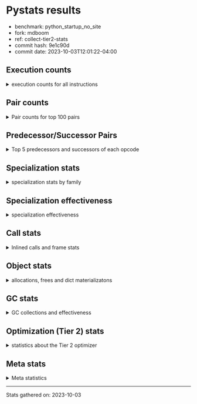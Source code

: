 
# Pystats results

- benchmark: python_startup_no_site
- fork: mdboom
- ref: collect-tier2-stats
- commit hash: 9e1c90d
- commit date: 2023-10-03T12:01:22-04:00

## Execution counts

<details>
<summary> execution counts for all instructions </summary>

|Name | Count | Self | Cumulative | Miss ratio | 
|---|---:|---:|---:|---:|
| LOAD_FAST | 61,600 | 21.5% | 21.5% |  |
| LOAD_CONST | 18,400 | 6.4% | 28.0% |  |
| STORE_FAST | 14,800 | 5.2% | 33.1% |  |
| POP_JUMP_IF_FALSE | 12,800 | 4.5% | 37.6% |  |
| LOAD_GLOBAL_MODULE | 11,780 | 4.1% | 41.7% |  |
| RESUME_CHECK | 9,400 | 3.3% | 45.0% |  |
| LOAD_GLOBAL_BUILTIN | 8,840 | 3.1% | 48.1% | 18.6% |
| LOAD_ATTR_INSTANCE_VALUE | 7,800 | 2.7% | 50.8% |  |
| LOAD_FAST_LOAD_FAST | 7,400 | 2.6% | 53.4% |  |
| LOAD_ATTR_MODULE | 7,180 | 2.5% | 55.9% |  |
| STORE_ATTR_INSTANCE_VALUE | 6,600 | 2.3% | 58.2% |  |
| POP_TOP | 6,600 | 2.3% | 60.5% |  |
| CALL | 5,960 | 2.1% | 62.6% |  |
| TO_BOOL_BOOL | 5,600 | 2.0% | 64.6% |  |
| PUSH_NULL | 5,600 | 2.0% | 66.5% |  |
| RETURN_VALUE | 5,400 | 1.9% | 68.4% |  |
| RETURN_CONST | 4,200 | 1.5% | 69.9% |  |
| POP_JUMP_IF_NOT_NONE | 4,200 | 1.5% | 71.3% |  |
| LOAD_ATTR | 3,820 | 1.3% | 72.7% |  |
| COMPARE_OP_INT | 3,800 | 1.3% | 74.0% |  |
| NOP | 3,600 | 1.3% | 75.2% |  |
| LOAD_ATTR_METHOD_NO_DICT | 3,200 | 1.1% | 76.4% | 12.5% |
| INTERPRETER_EXIT | 3,200 | 1.1% | 77.5% |  |
| CALL_PY_EXACT_ARGS | 3,200 | 1.1% | 78.6% |  |
| LOAD_DEREF | 3,000 | 1.0% | 79.7% |  |
| CALL_BUILTIN_FAST | 2,600 | 0.9% | 80.6% |  |
| LOAD_ATTR_METHOD_WITH_VALUES | 2,400 | 0.8% | 81.4% |  |
| TO_BOOL | 2,300 | 0.8% | 82.2% |  |
| POP_JUMP_IF_TRUE | 2,200 | 0.8% | 83.0% |  |
| POP_JUMP_IF_NONE | 2,200 | 0.8% | 83.7% |  |
| CALL_BUILTIN_FAST_WITH_KEYWORDS | 2,200 | 0.8% | 84.5% |  |
| UNPACK_SEQUENCE_TWO_TUPLE | 1,800 | 0.6% | 85.1% |  |
| CALL_ISINSTANCE | 1,800 | 0.6% | 85.8% |  |
| BUILD_TUPLE | 1,800 | 0.6% | 86.4% |  |
| STORE_FAST_STORE_FAST | 1,600 | 0.6% | 87.0% |  |
| BINARY_OP | 1,580 | 0.6% | 87.5% |  |
| LOAD_GLOBAL | 1,440 | 0.5% | 88.0% |  |
| STORE_ATTR | 1,360 | 0.5% | 88.5% |  |
| JUMP_FORWARD | 1,200 | 0.4% | 88.9% |  |
| DELETE_ATTR | 1,200 | 0.4% | 89.3% |  |
| CALL_FUNCTION_EX | 1,200 | 0.4% | 89.7% |  |
| BUILD_LIST | 1,200 | 0.4% | 90.2% |  |
| TO_BOOL_STR | 1,000 | 0.3% | 90.5% | 20.0% |
| TO_BOOL_NONE | 1,000 | 0.3% | 90.9% |  |
| MAKE_CELL | 1,000 | 0.3% | 91.2% |  |
| COPY | 1,000 | 0.3% | 91.6% |  |
| CALL_METHOD_DESCRIPTOR_FAST | 1,000 | 0.3% | 91.9% |  |
| CALL_BUILTIN_CLASS | 1,000 | 0.3% | 92.3% |  |
| BINARY_SLICE | 1,000 | 0.3% | 92.6% |  |
| TO_BOOL_INT | 800 | 0.3% | 92.9% |  |
| DICT_MERGE | 800 | 0.3% | 93.2% |  |
| COPY_FREE_VARS | 800 | 0.3% | 93.4% |  |
| CALL_PY_WITH_DEFAULTS | 800 | 0.3% | 93.7% |  |
| CALL_METHOD_DESCRIPTOR_O | 800 | 0.3% | 94.0% |  |
| CALL_LEN | 800 | 0.3% | 94.3% |  |
| CALL_KW | 800 | 0.3% | 94.6% |  |
| BUILD_MAP | 800 | 0.3% | 94.8% |  |
| BEFORE_WITH | 800 | 0.3% | 95.1% |  |
| COMPARE_OP | 620 | 0.2% | 95.3% |  |
| SWAP | 600 | 0.2% | 95.5% |  |
| STORE_DEREF | 600 | 0.2% | 95.8% |  |
| GET_ITER | 600 | 0.2% | 96.0% |  |
| EXTENDED_ARG | 600 | 0.2% | 96.2% |  |
| EXIT_INIT_CHECK | 600 | 0.2% | 96.4% |  |
| COMPARE_OP_STR | 600 | 0.2% | 96.6% | 33.3% |
| CALL_ALLOC_AND_ENTER_INIT | 600 | 0.2% | 96.8% |  |
| BINARY_SUBSCR_LIST_INT | 600 | 0.2% | 97.0% |  |
| BINARY_OP_ADD_INT | 600 | 0.2% | 97.2% |  |
| FOR_ITER | 440 | 0.2% | 97.4% |  |
| YIELD_VALUE | 400 | 0.1% | 97.5% |  |
| SET_FUNCTION_ATTRIBUTE | 400 | 0.1% | 97.7% |  |
| RETURN_GENERATOR | 400 | 0.1% | 97.8% |  |
| PUSH_EXC_INFO | 400 | 0.1% | 97.9% |  |
| POP_EXCEPT | 400 | 0.1% | 98.1% |  |
| MAKE_FUNCTION | 400 | 0.1% | 98.2% |  |
| FOR_ITER_LIST | 400 | 0.1% | 98.4% |  |
| CHECK_EXC_MATCH | 400 | 0.1% | 98.5% |  |
| CALL_METHOD_DESCRIPTOR_NOARGS | 400 | 0.1% | 98.6% |  |
| CALL_METHOD_DESCRIPTOR_FAST_WITH_KEYWORDS | 400 | 0.1% | 98.8% |  |
| CALL_BOUND_METHOD_EXACT_ARGS | 400 | 0.1% | 98.9% | 100.0% |
| BINARY_SUBSCR_TUPLE_INT | 400 | 0.1% | 99.1% |  |
| UNPACK_SEQUENCE_TUPLE | 200 | 0.1% | 99.1% |  |
| TO_BOOL_ALWAYS_TRUE | 200 | 0.1% | 99.2% |  |
| STORE_SUBSCR_DICT | 200 | 0.1% | 99.3% |  |
| LIST_EXTEND | 200 | 0.1% | 99.3% |  |
| JUMP_BACKWARD | 200 | 0.1% | 99.4% |  |
| IS_OP | 200 | 0.1% | 99.5% |  |
| CALL_TYPE_1 | 200 | 0.1% | 99.5% |  |
| CALL_TUPLE_1 | 200 | 0.1% | 99.6% |  |
| CALL_STR_1 | 200 | 0.1% | 99.7% |  |
| CALL_INTRINSIC_1 | 200 | 0.1% | 99.8% |  |
| BINARY_OP_INPLACE_ADD_UNICODE | 200 | 0.1% | 99.8% |  |
| BINARY_OP_ADD_UNICODE | 200 | 0.1% | 99.9% |  |
| UNPACK_SEQUENCE | 180 | 0.1% | 100.0% |  |
| BINARY_SUBSCR | 100 | 0.0% | 100.0% |  |
| STORE_SUBSCR | 20 | 0.0% | 100.0% |  |


</details>

## Pair counts

<details>
<summary> Pair counts for top 100 pairs </summary>

|Pair | Count | Self | Cumulative | 
|---|---:|---:|---:|
| LOAD_FAST LOAD_FAST | 7,200 | 2.5% | 2.5% |
| STORE_FAST LOAD_FAST | 7,000 | 2.4% | 5.0% |
| POP_JUMP_IF_FALSE LOAD_FAST | 6,800 | 2.4% | 7.3% |
| LOAD_FAST LOAD_ATTR_INSTANCE_VALUE | 6,760 | 2.4% | 9.7% |
| LOAD_GLOBAL_MODULE LOAD_ATTR_MODULE | 5,840 | 2.0% | 11.7% |
| LOAD_FAST LOAD_CONST | 5,800 | 2.0% | 13.8% |
| LOAD_FAST STORE_ATTR_INSTANCE_VALUE | 5,780 | 2.0% | 15.8% |
| LOAD_GLOBAL_BUILTIN LOAD_FAST | 5,400 | 1.9% | 17.7% |
| TO_BOOL_BOOL POP_JUMP_IF_FALSE | 4,200 | 1.5% | 19.1% |
| LOAD_ATTR_MODULE PUSH_NULL | 3,980 | 1.4% | 20.5% |
| COMPARE_OP_INT POP_JUMP_IF_FALSE | 3,800 | 1.3% | 21.9% |
| RESUME_CHECK LOAD_FAST | 3,600 | 1.3% | 23.1% |
| PUSH_NULL LOAD_FAST | 3,600 | 1.3% | 24.4% |
| LOAD_CONST LOAD_FAST | 3,200 | 1.1% | 25.5% |
| RESUME_CHECK LOAD_GLOBAL_MODULE | 2,840 | 1.0% | 26.5% |
| STORE_ATTR_INSTANCE_VALUE LOAD_FAST | 2,800 | 1.0% | 27.5% |
| LOAD_CONST LOAD_CONST | 2,800 | 1.0% | 28.4% |
| CALL_PY_EXACT_ARGS RESUME_CHECK | 2,800 | 1.0% | 29.4% |
| LOAD_CONST COMPARE_OP_INT | 2,700 | 0.9% | 30.4% |
| STORE_FAST LOAD_GLOBAL_MODULE | 2,600 | 0.9% | 31.3% |
| LOAD_FAST POP_JUMP_IF_NOT_NONE | 2,600 | 0.9% | 32.2% |
| CACHE RESUME_CHECK | 2,600 | 0.9% | 33.1% |
| POP_TOP LOAD_FAST | 2,400 | 0.8% | 33.9% |
| LOAD_CONST STORE_FAST | 2,400 | 0.8% | 34.8% |
| LOAD_FAST LOAD_ATTR_METHOD_NO_DICT | 2,320 | 0.8% | 35.6% |
| LOAD_FAST LOAD_ATTR_METHOD_WITH_VALUES | 2,160 | 0.8% | 36.3% |
| LOAD_FAST LOAD_GLOBAL_BUILTIN | 1,880 | 0.7% | 37.0% |
| LOAD_FAST CALL_BUILTIN_FAST_WITH_KEYWORDS | 1,880 | 0.7% | 37.6% |
| LOAD_FAST CALL | 1,820 | 0.6% | 38.3% |
| STORE_ATTR_INSTANCE_VALUE LOAD_CONST | 1,800 | 0.6% | 38.9% |
| POP_JUMP_IF_NOT_NONE LOAD_FAST | 1,800 | 0.6% | 39.5% |
| LOAD_FAST_LOAD_FAST LOAD_FAST | 1,800 | 0.6% | 40.2% |
| LOAD_FAST RETURN_VALUE | 1,800 | 0.6% | 40.8% |
| LOAD_ATTR_METHOD_NO_DICT LOAD_FAST | 1,800 | 0.6% | 41.4% |
| CALL_ISINSTANCE TO_BOOL_BOOL | 1,700 | 0.6% | 42.0% |
| UNPACK_SEQUENCE_TWO_TUPLE STORE_FAST_STORE_FAST | 1,600 | 0.6% | 42.6% |
| NOP LOAD_FAST | 1,600 | 0.6% | 43.1% |
| LOAD_GLOBAL_MODULE LOAD_FAST | 1,600 | 0.6% | 43.7% |
| LOAD_FAST POP_JUMP_IF_NONE | 1,600 | 0.6% | 44.3% |
| LOAD_FAST LOAD_ATTR | 1,560 | 0.5% | 44.8% |
| LOAD_FAST CALL_PY_EXACT_ARGS | 1,520 | 0.5% | 45.3% |
| TO_BOOL_BOOL POP_JUMP_IF_TRUE | 1,400 | 0.5% | 45.8% |
| RETURN_VALUE INTERPRETER_EXIT | 1,400 | 0.5% | 46.3% |
| RETURN_CONST INTERPRETER_EXIT | 1,400 | 0.5% | 46.8% |
| LOAD_GLOBAL_BUILTIN CALL_ISINSTANCE | 1,340 | 0.5% | 47.3% |
| PUSH_NULL CALL | 1,220 | 0.4% | 47.7% |
| STORE_FAST STORE_FAST | 1,200 | 0.4% | 48.1% |
| RETURN_CONST POP_TOP | 1,200 | 0.4% | 48.5% |
| POP_JUMP_IF_NONE LOAD_FAST | 1,200 | 0.4% | 48.9% |
| POP_JUMP_IF_FALSE LOAD_FAST_LOAD_FAST | 1,200 | 0.4% | 49.4% |
| LOAD_FAST_LOAD_FAST LOAD_FAST_LOAD_FAST | 1,200 | 0.4% | 49.8% |
| LOAD_FAST DELETE_ATTR | 1,200 | 0.4% | 50.2% |
| LOAD_ATTR_INSTANCE_VALUE LOAD_FAST | 1,200 | 0.4% | 50.6% |
| RESUME_CHECK LOAD_GLOBAL_BUILTIN | 1,160 | 0.4% | 51.0% |
| POP_JUMP_IF_FALSE LOAD_GLOBAL_MODULE | 1,080 | 0.4% | 51.4% |
| LOAD_FAST LOAD_GLOBAL_MODULE | 1,080 | 0.4% | 51.8% |
| TO_BOOL_STR POP_JUMP_IF_FALSE | 1,000 | 0.3% | 52.1% |
| TO_BOOL POP_JUMP_IF_FALSE | 1,000 | 0.3% | 52.5% |
| STORE_FAST LOAD_CONST | 1,000 | 0.3% | 52.8% |
| STORE_ATTR_INSTANCE_VALUE RETURN_CONST | 1,000 | 0.3% | 53.2% |
| POP_TOP RETURN_CONST | 1,000 | 0.3% | 53.5% |
| POP_JUMP_IF_FALSE RETURN_CONST | 1,000 | 0.3% | 53.9% |
| LOAD_FAST_LOAD_FAST BUILD_TUPLE | 1,000 | 0.3% | 54.2% |
| LOAD_FAST PUSH_NULL | 1,000 | 0.3% | 54.6% |
| LOAD_ATTR_INSTANCE_VALUE POP_JUMP_IF_NOT_NONE | 1,000 | 0.3% | 54.9% |
| CALL_METHOD_DESCRIPTOR_FAST STORE_FAST | 1,000 | 0.3% | 55.3% |
| CALL_BUILTIN_FAST_WITH_KEYWORDS STORE_FAST | 1,000 | 0.3% | 55.6% |
| LOAD_GLOBAL LOAD_GLOBAL_MODULE | 940 | 0.3% | 56.0% |
| LOAD_GLOBAL_MODULE TO_BOOL_BOOL | 900 | 0.3% | 56.3% |
| LOAD_FAST TO_BOOL | 900 | 0.3% | 56.6% |
| LOAD_ATTR_INSTANCE_VALUE TO_BOOL_BOOL | 900 | 0.3% | 56.9% |
| TO_BOOL_INT POP_JUMP_IF_FALSE | 800 | 0.3% | 57.2% |
| STORE_FAST NOP | 800 | 0.3% | 57.5% |
| RETURN_CONST STORE_FAST | 800 | 0.3% | 57.7% |
| POP_JUMP_IF_NONE LOAD_CONST | 800 | 0.3% | 58.0% |
| NOP LOAD_GLOBAL_BUILTIN | 800 | 0.3% | 58.3% |
| LOAD_FAST TO_BOOL_STR | 800 | 0.3% | 58.6% |
| LOAD_FAST COPY | 800 | 0.3% | 58.9% |
| LOAD_CONST CALL_KW | 800 | 0.3% | 59.1% |
| LOAD_ATTR_MODULE LOAD_FAST | 800 | 0.3% | 59.4% |
| LOAD_ATTR_METHOD_WITH_VALUES LOAD_FAST | 800 | 0.3% | 59.7% |
| LOAD_ATTR_INSTANCE_VALUE CALL_BUILTIN_FAST | 800 | 0.3% | 60.0% |
| DICT_MERGE CALL_FUNCTION_EX | 800 | 0.3% | 60.3% |
| DELETE_ATTR LOAD_FAST | 800 | 0.3% | 60.5% |
| COPY_FREE_VARS RESUME_CHECK | 800 | 0.3% | 60.8% |
| CALL_PY_WITH_DEFAULTS RESUME_CHECK | 800 | 0.3% | 61.1% |
| CALL_BUILTIN_FAST STORE_FAST | 800 | 0.3% | 61.4% |
| LOAD_FAST CALL_LEN | 780 | 0.3% | 61.6% |
| LOAD_GLOBAL_BUILTIN LOAD_GLOBAL_BUILTIN | 760 | 0.3% | 61.9% |
| LOAD_CONST CALL_BUILTIN_FAST | 760 | 0.3% | 62.2% |
| LOAD_GLOBAL_MODULE LOAD_ATTR | 740 | 0.3% | 62.4% |
| LOAD_FAST CALL_BUILTIN_CLASS | 740 | 0.3% | 62.7% |
| LOAD_CONST CALL | 740 | 0.3% | 63.0% |
| STORE_FAST LOAD_GLOBAL_BUILTIN | 720 | 0.3% | 63.2% |
| LOAD_FAST TO_BOOL_BOOL | 720 | 0.3% | 63.5% |
| LOAD_ATTR_MODULE LOAD_ATTR_MODULE | 720 | 0.3% | 63.7% |
| CALL CALL | 680 | 0.2% | 63.9% |
| LOAD_ATTR LOAD_ATTR_INSTANCE_VALUE | 660 | 0.2% | 64.2% |
| LOAD_FAST_LOAD_FAST STORE_ATTR | 620 | 0.2% | 64.4% |
| LOAD_FAST STORE_ATTR | 620 | 0.2% | 64.6% |


</details>

## Predecessor/Successor Pairs

<details>
<summary> Top 5 predecessors and successors of each opcode </summary>

### BINARY_SLICE

<details>
<summary> Successors and predecessors for BINARY_SLICE </summary>

|Predecessors | Count | Percentage | 
|---|---:|---:|
| LOAD_FAST | 600 | 60.0% |
| LOAD_CONST | 400 | 40.0% |

|Successors | Count | Percentage | 
|---|---:|---:|
| STORE_FAST | 600 | 60.0% |
| LOAD_FAST | 200 | 20.0% |
| GET_ITER | 200 | 20.0% |


</details>

### CACHE

<details>
<summary> Successors and predecessors for CACHE </summary>

|Predecessors | Count | Percentage | 
|---|---:|---:|

|Successors | Count | Percentage | 
|---|---:|---:|
| RESUME_CHECK | 2,600 | 81.2% |
| POP_TOP | 400 | 12.5% |
| MAKE_CELL | 200 | 6.2% |


</details>

### BEFORE_WITH

<details>
<summary> Successors and predecessors for BEFORE_WITH </summary>

|Predecessors | Count | Percentage | 
|---|---:|---:|
| RETURN_VALUE | 600 | 75.0% |
| LOAD_ATTR_INSTANCE_VALUE | 200 | 25.0% |

|Successors | Count | Percentage | 
|---|---:|---:|
| STORE_FAST | 400 | 50.0% |
| POP_TOP | 400 | 50.0% |


</details>

### BINARY_OP_INPLACE_ADD_UNICODE

<details>
<summary> Successors and predecessors for BINARY_OP_INPLACE_ADD_UNICODE </summary>

|Predecessors | Count | Percentage | 
|---|---:|---:|
| BINARY_OP_ADD_UNICODE | 200 | 100.0% |

|Successors | Count | Percentage | 
|---|---:|---:|
| JUMP_BACKWARD | 200 | 100.0% |


</details>

### BINARY_SUBSCR

<details>
<summary> Successors and predecessors for BINARY_SUBSCR </summary>

|Predecessors | Count | Percentage | 
|---|---:|---:|
| LOAD_CONST | 100 | 100.0% |

|Successors | Count | Percentage | 
|---|---:|---:|
| BINARY_SUBSCR_LIST_INT | 60 | 60.0% |
| BINARY_SUBSCR_TUPLE_INT | 40 | 40.0% |


</details>

### CHECK_EXC_MATCH

<details>
<summary> Successors and predecessors for CHECK_EXC_MATCH </summary>

|Predecessors | Count | Percentage | 
|---|---:|---:|
| LOAD_GLOBAL_BUILTIN | 400 | 100.0% |

|Successors | Count | Percentage | 
|---|---:|---:|
| POP_JUMP_IF_FALSE | 400 | 100.0% |


</details>

### EXIT_INIT_CHECK

<details>
<summary> Successors and predecessors for EXIT_INIT_CHECK </summary>

|Predecessors | Count | Percentage | 
|---|---:|---:|
| RETURN_CONST | 600 | 100.0% |

|Successors | Count | Percentage | 
|---|---:|---:|
| RETURN_VALUE | 600 | 100.0% |


</details>

### GET_ITER

<details>
<summary> Successors and predecessors for GET_ITER </summary>

|Predecessors | Count | Percentage | 
|---|---:|---:|
| LOAD_FAST | 200 | 33.3% |
| CALL_BUILTIN_CLASS | 200 | 33.3% |
| BINARY_SLICE | 200 | 33.3% |

|Successors | Count | Percentage | 
|---|---:|---:|
| FOR_ITER_LIST | 360 | 60.0% |
| FOR_ITER | 240 | 40.0% |


</details>

### INTERPRETER_EXIT

<details>
<summary> Successors and predecessors for INTERPRETER_EXIT </summary>

|Predecessors | Count | Percentage | 
|---|---:|---:|
| RETURN_VALUE | 1,400 | 43.8% |
| RETURN_CONST | 1,400 | 43.8% |
| YIELD_VALUE | 400 | 12.5% |

|Successors | Count | Percentage | 
|---|---:|---:|


</details>

### MAKE_FUNCTION

<details>
<summary> Successors and predecessors for MAKE_FUNCTION </summary>

|Predecessors | Count | Percentage | 
|---|---:|---:|
| LOAD_CONST | 400 | 100.0% |

|Successors | Count | Percentage | 
|---|---:|---:|
| SET_FUNCTION_ATTRIBUTE | 400 | 100.0% |


</details>

### NOP

<details>
<summary> Successors and predecessors for NOP </summary>

|Predecessors | Count | Percentage | 
|---|---:|---:|
| STORE_FAST | 800 | 22.2% |
| RESUME_CHECK | 400 | 11.1% |
| POP_JUMP_IF_NOT_NONE | 400 | 11.1% |
| DELETE_ATTR | 400 | 11.1% |
| POP_TOP | 200 | 5.6% |

|Successors | Count | Percentage | 
|---|---:|---:|
| LOAD_FAST | 1,600 | 44.4% |
| LOAD_GLOBAL_BUILTIN | 800 | 22.2% |
| LOAD_GLOBAL_MODULE | 540 | 15.0% |
| NOP | 200 | 5.6% |
| LOAD_DEREF | 200 | 5.6% |


</details>

### POP_EXCEPT

<details>
<summary> Successors and predecessors for POP_EXCEPT </summary>

|Predecessors | Count | Percentage | 
|---|---:|---:|
| POP_TOP | 400 | 100.0% |

|Successors | Count | Percentage | 
|---|---:|---:|
| RETURN_CONST | 400 | 100.0% |


</details>

### POP_TOP

<details>
<summary> Successors and predecessors for POP_TOP </summary>

|Predecessors | Count | Percentage | 
|---|---:|---:|
| RETURN_CONST | 1,200 | 18.2% |
| RETURN_VALUE | 600 | 9.1% |
| POP_JUMP_IF_TRUE | 600 | 9.1% |
| CALL_METHOD_DESCRIPTOR_O | 600 | 9.1% |
| CALL | 600 | 9.1% |

|Successors | Count | Percentage | 
|---|---:|---:|
| LOAD_FAST | 2,400 | 36.4% |
| RETURN_CONST | 1,000 | 15.2% |
| LOAD_CONST | 600 | 9.1% |
| LOAD_GLOBAL_MODULE | 540 | 8.2% |
| RESUME_CHECK | 400 | 6.1% |


</details>

### PUSH_EXC_INFO

<details>
<summary> Successors and predecessors for PUSH_EXC_INFO </summary>

|Predecessors | Count | Percentage | 
|---|---:|---:|
| CALL_BUILTIN_FAST | 400 | 100.0% |

|Successors | Count | Percentage | 
|---|---:|---:|
| LOAD_GLOBAL_BUILTIN | 400 | 100.0% |


</details>

### PUSH_NULL

<details>
<summary> Successors and predecessors for PUSH_NULL </summary>

|Predecessors | Count | Percentage | 
|---|---:|---:|
| LOAD_ATTR_MODULE | 3,980 | 71.1% |
| LOAD_FAST | 1,000 | 17.9% |
| LOAD_DEREF | 400 | 7.1% |
| LOAD_ATTR | 220 | 3.9% |

|Successors | Count | Percentage | 
|---|---:|---:|
| LOAD_FAST | 3,600 | 64.3% |
| CALL | 1,220 | 21.8% |
| LOAD_DEREF | 400 | 7.1% |
| LOAD_CONST | 200 | 3.6% |
| CALL_ALLOC_AND_ENTER_INIT | 180 | 3.2% |


</details>

### RETURN_GENERATOR

<details>
<summary> Successors and predecessors for RETURN_GENERATOR </summary>

|Predecessors | Count | Percentage | 
|---|---:|---:|
| CALL_FUNCTION_EX | 400 | 100.0% |

|Successors | Count | Percentage | 
|---|---:|---:|
| LOAD_FAST | 400 | 100.0% |


</details>

### RETURN_VALUE

<details>
<summary> Successors and predecessors for RETURN_VALUE </summary>

|Predecessors | Count | Percentage | 
|---|---:|---:|
| LOAD_FAST | 1,800 | 33.3% |
| RETURN_VALUE | 600 | 11.1% |
| EXIT_INIT_CHECK | 600 | 11.1% |
| CALL_BUILTIN_FAST | 600 | 11.1% |
| BUILD_TUPLE | 600 | 11.1% |

|Successors | Count | Percentage | 
|---|---:|---:|
| INTERPRETER_EXIT | 1,400 | 25.9% |
| STORE_FAST | 600 | 11.1% |
| RETURN_VALUE | 600 | 11.1% |
| POP_TOP | 600 | 11.1% |
| BEFORE_WITH | 600 | 11.1% |


</details>

### STORE_SUBSCR

<details>
<summary> Successors and predecessors for STORE_SUBSCR </summary>

|Predecessors | Count | Percentage | 
|---|---:|---:|
| LOAD_CONST | 20 | 100.0% |

|Successors | Count | Percentage | 
|---|---:|---:|
| STORE_SUBSCR_DICT | 20 | 100.0% |


</details>

### TO_BOOL

<details>
<summary> Successors and predecessors for TO_BOOL </summary>

|Predecessors | Count | Percentage | 
|---|---:|---:|
| LOAD_FAST | 900 | 39.1% |
| LOAD_ATTR_INSTANCE_VALUE | 560 | 24.3% |
| TO_BOOL | 240 | 10.4% |
| RETURN_VALUE | 220 | 9.6% |
| LOAD_GLOBAL_MODULE | 100 | 4.3% |

|Successors | Count | Percentage | 
|---|---:|---:|
| POP_JUMP_IF_FALSE | 1,000 | 43.5% |
| TO_BOOL_BOOL | 440 | 19.1% |
| TO_BOOL | 240 | 10.4% |
| POP_JUMP_IF_TRUE | 200 | 8.7% |
| EXTENDED_ARG | 200 | 8.7% |


</details>

### BINARY_OP

<details>
<summary> Successors and predecessors for BINARY_OP </summary>

|Predecessors | Count | Percentage | 
|---|---:|---:|
| LOAD_FAST | 600 | 38.0% |
| CALL_LEN | 600 | 38.0% |
| BUILD_LIST | 200 | 12.7% |
| BINARY_OP | 180 | 11.4% |

|Successors | Count | Percentage | 
|---|---:|---:|
| STORE_FAST | 600 | 38.0% |
| COMPARE_OP_STR | 600 | 38.0% |
| LOAD_FAST | 200 | 12.7% |
| BINARY_OP | 180 | 11.4% |


</details>

### BUILD_LIST

<details>
<summary> Successors and predecessors for BUILD_LIST </summary>

|Predecessors | Count | Percentage | 
|---|---:|---:|
| LOAD_FAST | 400 | 33.3% |
| STORE_FAST | 200 | 16.7% |
| RESUME_CHECK | 200 | 16.7% |
| LOAD_ATTR_INSTANCE_VALUE | 200 | 16.7% |
| CALL_STR_1 | 200 | 16.7% |

|Successors | Count | Percentage | 
|---|---:|---:|
| STORE_FAST | 600 | 50.0% |
| LOAD_FAST | 200 | 16.7% |
| BINARY_OP | 200 | 16.7% |
| LOAD_ATTR_METHOD_NO_DICT | 180 | 15.0% |
| LOAD_ATTR | 20 | 1.7% |


</details>

### BUILD_MAP

<details>
<summary> Successors and predecessors for BUILD_MAP </summary>

|Predecessors | Count | Percentage | 
|---|---:|---:|
| LOAD_FAST | 400 | 50.0% |
| LOAD_DEREF | 200 | 25.0% |
| CALL_INTRINSIC_1 | 200 | 25.0% |

|Successors | Count | Percentage | 
|---|---:|---:|
| LOAD_FAST | 600 | 75.0% |
| LOAD_DEREF | 200 | 25.0% |


</details>

### BUILD_TUPLE

<details>
<summary> Successors and predecessors for BUILD_TUPLE </summary>

|Predecessors | Count | Percentage | 
|---|---:|---:|
| LOAD_FAST_LOAD_FAST | 1,000 | 55.6% |
| LOAD_FAST | 400 | 22.2% |
| LOAD_GLOBAL_BUILTIN | 200 | 11.1% |
| LOAD_DEREF | 200 | 11.1% |

|Successors | Count | Percentage | 
|---|---:|---:|
| RETURN_VALUE | 600 | 33.3% |
| LOAD_CONST | 400 | 22.2% |
| CALL_METHOD_DESCRIPTOR_O | 360 | 20.0% |
| STORE_FAST | 200 | 11.1% |
| CALL_ISINSTANCE | 180 | 10.0% |


</details>

### CALL

<details>
<summary> Successors and predecessors for CALL </summary>

|Predecessors | Count | Percentage | 
|---|---:|---:|
| LOAD_FAST | 1,820 | 30.5% |
| PUSH_NULL | 1,220 | 20.5% |
| LOAD_CONST | 740 | 12.4% |
| CALL | 680 | 11.4% |
| LOAD_GLOBAL_MODULE | 280 | 4.7% |

|Successors | Count | Percentage | 
|---|---:|---:|
| CALL | 680 | 11.4% |
| POP_TOP | 600 | 10.1% |
| LOAD_FAST | 600 | 10.1% |
| LOAD_CONST | 600 | 10.1% |
| TO_BOOL_BOOL | 400 | 6.7% |


</details>

### CALL_FUNCTION_EX

<details>
<summary> Successors and predecessors for CALL_FUNCTION_EX </summary>

|Predecessors | Count | Percentage | 
|---|---:|---:|
| DICT_MERGE | 800 | 66.7% |
| LOAD_FAST | 400 | 33.3% |

|Successors | Count | Percentage | 
|---|---:|---:|
| RETURN_GENERATOR | 400 | 33.3% |
| POP_TOP | 200 | 16.7% |
| MAKE_CELL | 200 | 16.7% |
| COPY_FREE_VARS | 200 | 16.7% |
| LOAD_GLOBAL_MODULE | 160 | 13.3% |


</details>

### CALL_INTRINSIC_1

<details>
<summary> Successors and predecessors for CALL_INTRINSIC_1 </summary>

|Predecessors | Count | Percentage | 
|---|---:|---:|
| LIST_EXTEND | 200 | 100.0% |

|Successors | Count | Percentage | 
|---|---:|---:|
| BUILD_MAP | 200 | 100.0% |


</details>

### CALL_KW

<details>
<summary> Successors and predecessors for CALL_KW </summary>

|Predecessors | Count | Percentage | 
|---|---:|---:|
| LOAD_CONST | 800 | 100.0% |

|Successors | Count | Percentage | 
|---|---:|---:|
| RESUME_CHECK | 400 | 50.0% |
| STORE_FAST | 200 | 25.0% |
| LOAD_FAST | 200 | 25.0% |


</details>

### COMPARE_OP

<details>
<summary> Successors and predecessors for COMPARE_OP </summary>

|Predecessors | Count | Percentage | 
|---|---:|---:|
| LOAD_CONST | 300 | 48.4% |
| LOAD_FAST_LOAD_FAST | 200 | 32.3% |
| LOAD_GLOBAL_MODULE | 60 | 9.7% |
| COMPARE_OP | 40 | 6.5% |
| LOAD_ATTR_INSTANCE_VALUE | 20 | 3.2% |

|Successors | Count | Percentage | 
|---|---:|---:|
| COMPARE_OP_INT | 380 | 61.3% |
| POP_JUMP_IF_FALSE | 200 | 32.3% |
| COMPARE_OP | 40 | 6.5% |


</details>

### COPY

<details>
<summary> Successors and predecessors for COPY </summary>

|Predecessors | Count | Percentage | 
|---|---:|---:|
| LOAD_FAST | 800 | 80.0% |
| RETURN_VALUE | 200 | 20.0% |

|Successors | Count | Percentage | 
|---|---:|---:|
| TO_BOOL_NONE | 540 | 54.0% |
| LOAD_FAST | 200 | 20.0% |
| TO_BOOL_BOOL | 180 | 18.0% |
| TO_BOOL | 80 | 8.0% |


</details>

### COPY_FREE_VARS

<details>
<summary> Successors and predecessors for COPY_FREE_VARS </summary>

|Predecessors | Count | Percentage | 
|---|---:|---:|
| CALL | 400 | 50.0% |
| CALL_PY_EXACT_ARGS | 200 | 25.0% |
| CALL_FUNCTION_EX | 200 | 25.0% |

|Successors | Count | Percentage | 
|---|---:|---:|
| RESUME_CHECK | 800 | 100.0% |


</details>

### DELETE_ATTR

<details>
<summary> Successors and predecessors for DELETE_ATTR </summary>

|Predecessors | Count | Percentage | 
|---|---:|---:|
| LOAD_FAST | 1,200 | 100.0% |

|Successors | Count | Percentage | 
|---|---:|---:|
| LOAD_FAST | 800 | 66.7% |
| NOP | 400 | 33.3% |


</details>

### DICT_MERGE

<details>
<summary> Successors and predecessors for DICT_MERGE </summary>

|Predecessors | Count | Percentage | 
|---|---:|---:|
| LOAD_FAST | 600 | 75.0% |
| LOAD_DEREF | 200 | 25.0% |

|Successors | Count | Percentage | 
|---|---:|---:|
| CALL_FUNCTION_EX | 800 | 100.0% |


</details>

### EXTENDED_ARG

<details>
<summary> Successors and predecessors for EXTENDED_ARG </summary>

|Predecessors | Count | Percentage | 
|---|---:|---:|
| LOAD_FAST | 400 | 66.7% |
| TO_BOOL | 200 | 33.3% |

|Successors | Count | Percentage | 
|---|---:|---:|
| POP_JUMP_IF_NOT_NONE | 200 | 33.3% |
| POP_JUMP_IF_NONE | 200 | 33.3% |
| POP_JUMP_IF_FALSE | 200 | 33.3% |


</details>

### FOR_ITER

<details>
<summary> Successors and predecessors for FOR_ITER </summary>

|Predecessors | Count | Percentage | 
|---|---:|---:|
| GET_ITER | 240 | 54.5% |
| JUMP_BACKWARD | 200 | 45.5% |

|Successors | Count | Percentage | 
|---|---:|---:|
| STORE_FAST | 200 | 45.5% |
| NOP | 200 | 45.5% |
| FOR_ITER_LIST | 40 | 9.1% |


</details>

### IS_OP

<details>
<summary> Successors and predecessors for IS_OP </summary>

|Predecessors | Count | Percentage | 
|---|---:|---:|
| LOAD_CONST | 200 | 100.0% |

|Successors | Count | Percentage | 
|---|---:|---:|
| STORE_FAST | 200 | 100.0% |


</details>

### JUMP_BACKWARD

<details>
<summary> Successors and predecessors for JUMP_BACKWARD </summary>

|Predecessors | Count | Percentage | 
|---|---:|---:|
| BINARY_OP_INPLACE_ADD_UNICODE | 200 | 100.0% |

|Successors | Count | Percentage | 
|---|---:|---:|
| FOR_ITER | 200 | 100.0% |


</details>

### JUMP_FORWARD

<details>
<summary> Successors and predecessors for JUMP_FORWARD </summary>

|Predecessors | Count | Percentage | 
|---|---:|---:|
| STORE_FAST | 600 | 50.0% |
| POP_TOP | 200 | 16.7% |
| POP_JUMP_IF_NOT_NONE | 200 | 16.7% |
| POP_JUMP_IF_FALSE | 200 | 16.7% |

|Successors | Count | Percentage | 
|---|---:|---:|
| LOAD_FAST | 600 | 50.0% |
| NOP | 200 | 16.7% |
| LOAD_CONST | 200 | 16.7% |
| LOAD_GLOBAL_BUILTIN | 180 | 15.0% |
| LOAD_GLOBAL | 20 | 1.7% |


</details>

### LIST_EXTEND

<details>
<summary> Successors and predecessors for LIST_EXTEND </summary>

|Predecessors | Count | Percentage | 
|---|---:|---:|
| LOAD_FAST | 200 | 100.0% |

|Successors | Count | Percentage | 
|---|---:|---:|
| CALL_INTRINSIC_1 | 200 | 100.0% |


</details>

### LOAD_ATTR

<details>
<summary> Successors and predecessors for LOAD_ATTR </summary>

|Predecessors | Count | Percentage | 
|---|---:|---:|
| LOAD_FAST | 1,560 | 40.8% |
| LOAD_GLOBAL_MODULE | 740 | 19.4% |
| LOAD_ATTR_MODULE | 480 | 12.6% |
| LOAD_ATTR_INSTANCE_VALUE | 460 | 12.0% |
| LOAD_ATTR | 320 | 8.4% |

|Successors | Count | Percentage | 
|---|---:|---:|
| LOAD_ATTR_INSTANCE_VALUE | 660 | 17.3% |
| LOAD_ATTR_MODULE | 620 | 16.2% |
| LOAD_FAST_LOAD_FAST | 400 | 10.5% |
| TO_BOOL_INT | 360 | 9.4% |
| LOAD_ATTR | 320 | 8.4% |


</details>

### LOAD_CONST

<details>
<summary> Successors and predecessors for LOAD_CONST </summary>

|Predecessors | Count | Percentage | 
|---|---:|---:|
| LOAD_FAST | 5,800 | 31.5% |
| LOAD_CONST | 2,800 | 15.2% |
| STORE_ATTR_INSTANCE_VALUE | 1,800 | 9.8% |
| STORE_FAST | 1,000 | 5.4% |
| POP_JUMP_IF_NONE | 800 | 4.3% |

|Successors | Count | Percentage | 
|---|---:|---:|
| LOAD_FAST | 3,200 | 17.4% |
| LOAD_CONST | 2,800 | 15.2% |
| COMPARE_OP_INT | 2,700 | 14.7% |
| STORE_FAST | 2,400 | 13.0% |
| CALL_KW | 800 | 4.3% |


</details>

### LOAD_DEREF

<details>
<summary> Successors and predecessors for LOAD_DEREF </summary>

|Predecessors | Count | Percentage | 
|---|---:|---:|
| PUSH_NULL | 400 | 13.3% |
| POP_JUMP_IF_FALSE | 400 | 13.3% |
| LOAD_GLOBAL_MODULE | 400 | 13.3% |
| LOAD_ATTR_MODULE | 400 | 13.3% |
| RESUME_CHECK | 200 | 6.7% |

|Successors | Count | Percentage | 
|---|---:|---:|
| LOAD_FAST_LOAD_FAST | 600 | 20.0% |
| CALL_PY_EXACT_ARGS | 540 | 18.0% |
| PUSH_NULL | 400 | 13.3% |
| STORE_FAST | 200 | 6.7% |
| POP_JUMP_IF_NOT_NONE | 200 | 6.7% |


</details>

### LOAD_FAST

<details>
<summary> Successors and predecessors for LOAD_FAST </summary>

|Predecessors | Count | Percentage | 
|---|---:|---:|
| LOAD_FAST | 7,200 | 11.7% |
| STORE_FAST | 7,000 | 11.4% |
| POP_JUMP_IF_FALSE | 6,800 | 11.0% |
| LOAD_GLOBAL_BUILTIN | 5,400 | 8.8% |
| RESUME_CHECK | 3,600 | 5.8% |

|Successors | Count | Percentage | 
|---|---:|---:|
| LOAD_FAST | 7,200 | 11.7% |
| LOAD_ATTR_INSTANCE_VALUE | 6,760 | 11.0% |
| LOAD_CONST | 5,800 | 9.4% |
| STORE_ATTR_INSTANCE_VALUE | 5,780 | 9.4% |
| POP_JUMP_IF_NOT_NONE | 2,600 | 4.2% |


</details>

### LOAD_FAST_LOAD_FAST

<details>
<summary> Successors and predecessors for LOAD_FAST_LOAD_FAST </summary>

|Predecessors | Count | Percentage | 
|---|---:|---:|
| POP_JUMP_IF_FALSE | 1,200 | 16.2% |
| LOAD_FAST_LOAD_FAST | 1,200 | 16.2% |
| STORE_FAST_STORE_FAST | 600 | 8.1% |
| LOAD_DEREF | 600 | 8.1% |
| LOAD_ATTR_METHOD_WITH_VALUES | 600 | 8.1% |

|Successors | Count | Percentage | 
|---|---:|---:|
| LOAD_FAST | 1,800 | 24.3% |
| LOAD_FAST_LOAD_FAST | 1,200 | 16.2% |
| BUILD_TUPLE | 1,000 | 13.5% |
| STORE_ATTR | 620 | 8.4% |
| LOAD_GLOBAL_BUILTIN | 600 | 8.1% |


</details>

### LOAD_GLOBAL

<details>
<summary> Successors and predecessors for LOAD_GLOBAL </summary>

|Predecessors | Count | Percentage | 
|---|---:|---:|
| STORE_FAST | 280 | 19.4% |
| LOAD_FAST | 240 | 16.7% |
| RESUME_CHECK | 200 | 13.9% |
| POP_JUMP_IF_FALSE | 180 | 12.5% |
| POP_JUMP_IF_NOT_NONE | 100 | 6.9% |

|Successors | Count | Percentage | 
|---|---:|---:|
| LOAD_GLOBAL_MODULE | 940 | 65.3% |
| LOAD_GLOBAL_BUILTIN | 480 | 33.3% |
| LOAD_ATTR | 20 | 1.4% |


</details>

### MAKE_CELL

<details>
<summary> Successors and predecessors for MAKE_CELL </summary>

|Predecessors | Count | Percentage | 
|---|---:|---:|
| MAKE_CELL | 400 | 40.0% |
| CALL_PY_EXACT_ARGS | 200 | 20.0% |
| CALL_FUNCTION_EX | 200 | 20.0% |
| CACHE | 200 | 20.0% |

|Successors | Count | Percentage | 
|---|---:|---:|
| RESUME_CHECK | 600 | 60.0% |
| MAKE_CELL | 400 | 40.0% |


</details>

### POP_JUMP_IF_FALSE

<details>
<summary> Successors and predecessors for POP_JUMP_IF_FALSE </summary>

|Predecessors | Count | Percentage | 
|---|---:|---:|
| TO_BOOL_BOOL | 4,200 | 32.8% |
| COMPARE_OP_INT | 3,800 | 29.7% |
| TO_BOOL_STR | 1,000 | 7.8% |
| TO_BOOL | 1,000 | 7.8% |
| TO_BOOL_INT | 800 | 6.2% |

|Successors | Count | Percentage | 
|---|---:|---:|
| LOAD_FAST | 6,800 | 53.1% |
| LOAD_FAST_LOAD_FAST | 1,200 | 9.4% |
| LOAD_GLOBAL_MODULE | 1,080 | 8.4% |
| RETURN_CONST | 1,000 | 7.8% |
| LOAD_CONST | 600 | 4.7% |


</details>

### POP_JUMP_IF_NONE

<details>
<summary> Successors and predecessors for POP_JUMP_IF_NONE </summary>

|Predecessors | Count | Percentage | 
|---|---:|---:|
| LOAD_FAST | 1,600 | 72.7% |
| LOAD_ATTR_INSTANCE_VALUE | 400 | 18.2% |
| EXTENDED_ARG | 200 | 9.1% |

|Successors | Count | Percentage | 
|---|---:|---:|
| LOAD_FAST | 1,200 | 54.5% |
| LOAD_CONST | 800 | 36.4% |
| NOP | 200 | 9.1% |


</details>

### POP_JUMP_IF_NOT_NONE

<details>
<summary> Successors and predecessors for POP_JUMP_IF_NOT_NONE </summary>

|Predecessors | Count | Percentage | 
|---|---:|---:|
| LOAD_FAST | 2,600 | 61.9% |
| LOAD_ATTR_INSTANCE_VALUE | 1,000 | 23.8% |
| LOAD_GLOBAL_MODULE | 200 | 4.8% |
| LOAD_DEREF | 200 | 4.8% |
| EXTENDED_ARG | 200 | 4.8% |

|Successors | Count | Percentage | 
|---|---:|---:|
| LOAD_FAST | 1,800 | 42.9% |
| LOAD_GLOBAL_BUILTIN | 540 | 12.9% |
| NOP | 400 | 9.5% |
| LOAD_CONST | 400 | 9.5% |
| LOAD_GLOBAL_MODULE | 360 | 8.6% |


</details>

### POP_JUMP_IF_TRUE

<details>
<summary> Successors and predecessors for POP_JUMP_IF_TRUE </summary>

|Predecessors | Count | Percentage | 
|---|---:|---:|
| TO_BOOL_BOOL | 1,400 | 63.6% |
| TO_BOOL_NONE | 600 | 27.3% |
| TO_BOOL | 200 | 9.1% |

|Successors | Count | Percentage | 
|---|---:|---:|
| POP_TOP | 600 | 27.3% |
| LOAD_FAST | 600 | 27.3% |
| LOAD_GLOBAL_MODULE | 360 | 16.4% |
| NOP | 200 | 9.1% |
| LOAD_GLOBAL_BUILTIN | 200 | 9.1% |


</details>

### RETURN_CONST

<details>
<summary> Successors and predecessors for RETURN_CONST </summary>

|Predecessors | Count | Percentage | 
|---|---:|---:|
| STORE_ATTR_INSTANCE_VALUE | 1,000 | 23.8% |
| POP_TOP | 1,000 | 23.8% |
| POP_JUMP_IF_FALSE | 1,000 | 23.8% |
| STORE_ATTR | 400 | 9.5% |
| POP_EXCEPT | 400 | 9.5% |

|Successors | Count | Percentage | 
|---|---:|---:|
| INTERPRETER_EXIT | 1,400 | 33.3% |
| POP_TOP | 1,200 | 28.6% |
| STORE_FAST | 800 | 19.0% |
| EXIT_INIT_CHECK | 600 | 14.3% |
| TO_BOOL_NONE | 180 | 4.3% |


</details>

### SET_FUNCTION_ATTRIBUTE

<details>
<summary> Successors and predecessors for SET_FUNCTION_ATTRIBUTE </summary>

|Predecessors | Count | Percentage | 
|---|---:|---:|
| MAKE_FUNCTION | 400 | 100.0% |

|Successors | Count | Percentage | 
|---|---:|---:|
| STORE_FAST | 400 | 100.0% |


</details>

### STORE_ATTR

<details>
<summary> Successors and predecessors for STORE_ATTR </summary>

|Predecessors | Count | Percentage | 
|---|---:|---:|
| LOAD_FAST_LOAD_FAST | 620 | 45.6% |
| LOAD_FAST | 620 | 45.6% |
| STORE_ATTR | 120 | 8.8% |

|Successors | Count | Percentage | 
|---|---:|---:|
| STORE_ATTR_INSTANCE_VALUE | 440 | 32.4% |
| RETURN_CONST | 400 | 29.4% |
| LOAD_FAST | 200 | 14.7% |
| LOAD_GLOBAL_MODULE | 180 | 13.2% |
| STORE_ATTR | 120 | 8.8% |


</details>

### STORE_DEREF

<details>
<summary> Successors and predecessors for STORE_DEREF </summary>

|Predecessors | Count | Percentage | 
|---|---:|---:|
| RETURN_VALUE | 200 | 33.3% |
| CALL | 200 | 33.3% |
| BINARY_SUBSCR_LIST_INT | 200 | 33.3% |

|Successors | Count | Percentage | 
|---|---:|---:|
| LOAD_GLOBAL_MODULE | 360 | 60.0% |
| LOAD_FAST | 200 | 33.3% |
| LOAD_GLOBAL | 40 | 6.7% |


</details>

### STORE_FAST

<details>
<summary> Successors and predecessors for STORE_FAST </summary>

|Predecessors | Count | Percentage | 
|---|---:|---:|
| LOAD_CONST | 2,400 | 16.2% |
| STORE_FAST | 1,200 | 8.1% |
| CALL_METHOD_DESCRIPTOR_FAST | 1,000 | 6.8% |
| CALL_BUILTIN_FAST_WITH_KEYWORDS | 1,000 | 6.8% |
| RETURN_CONST | 800 | 5.4% |

|Successors | Count | Percentage | 
|---|---:|---:|
| LOAD_FAST | 7,000 | 47.3% |
| LOAD_GLOBAL_MODULE | 2,600 | 17.6% |
| STORE_FAST | 1,200 | 8.1% |
| LOAD_CONST | 1,000 | 6.8% |
| NOP | 800 | 5.4% |


</details>

### STORE_FAST_STORE_FAST

<details>
<summary> Successors and predecessors for STORE_FAST_STORE_FAST </summary>

|Predecessors | Count | Percentage | 
|---|---:|---:|
| UNPACK_SEQUENCE_TWO_TUPLE | 1,600 | 100.0% |

|Successors | Count | Percentage | 
|---|---:|---:|
| LOAD_FAST_LOAD_FAST | 600 | 37.5% |
| LOAD_FAST | 600 | 37.5% |
| LOAD_CONST | 400 | 25.0% |


</details>

### SWAP

<details>
<summary> Successors and predecessors for SWAP </summary>

|Predecessors | Count | Percentage | 
|---|---:|---:|
| LOAD_FAST | 400 | 66.7% |
| RETURN_VALUE | 200 | 33.3% |

|Successors | Count | Percentage | 
|---|---:|---:|
| LOAD_FAST | 400 | 66.7% |
| LOAD_CONST | 200 | 33.3% |


</details>

### UNPACK_SEQUENCE

<details>
<summary> Successors and predecessors for UNPACK_SEQUENCE </summary>

|Predecessors | Count | Percentage | 
|---|---:|---:|
| LOAD_CONST | 60 | 33.3% |
| RETURN_VALUE | 40 | 22.2% |
| CALL | 40 | 22.2% |
| CALL_METHOD_DESCRIPTOR_NOARGS | 20 | 11.1% |
| CALL_BUILTIN_FAST | 20 | 11.1% |

|Successors | Count | Percentage | 
|---|---:|---:|
| UNPACK_SEQUENCE_TWO_TUPLE | 160 | 88.9% |
| UNPACK_SEQUENCE_TUPLE | 20 | 11.1% |


</details>

### YIELD_VALUE

<details>
<summary> Successors and predecessors for YIELD_VALUE </summary>

|Predecessors | Count | Percentage | 
|---|---:|---:|
| LOAD_FAST | 200 | 50.0% |
| LOAD_CONST | 200 | 50.0% |

|Successors | Count | Percentage | 
|---|---:|---:|
| INTERPRETER_EXIT | 400 | 100.0% |


</details>

### BINARY_OP_ADD_INT

<details>
<summary> Successors and predecessors for BINARY_OP_ADD_INT </summary>

|Predecessors | Count | Percentage | 
|---|---:|---:|
| LOAD_CONST | 600 | 100.0% |

|Successors | Count | Percentage | 
|---|---:|---:|
| STORE_FAST | 600 | 100.0% |


</details>

### BINARY_OP_ADD_UNICODE

<details>
<summary> Successors and predecessors for BINARY_OP_ADD_UNICODE </summary>

|Predecessors | Count | Percentage | 
|---|---:|---:|
| LOAD_FAST | 200 | 100.0% |

|Successors | Count | Percentage | 
|---|---:|---:|
| BINARY_OP_INPLACE_ADD_UNICODE | 200 | 100.0% |


</details>

### BINARY_SUBSCR_LIST_INT

<details>
<summary> Successors and predecessors for BINARY_SUBSCR_LIST_INT </summary>

|Predecessors | Count | Percentage | 
|---|---:|---:|
| LOAD_CONST | 540 | 90.0% |
| BINARY_SUBSCR | 60 | 10.0% |

|Successors | Count | Percentage | 
|---|---:|---:|
| CALL | 220 | 36.7% |
| STORE_DEREF | 200 | 33.3% |
| CALL_BUILTIN_CLASS | 180 | 30.0% |


</details>

### BINARY_SUBSCR_TUPLE_INT

<details>
<summary> Successors and predecessors for BINARY_SUBSCR_TUPLE_INT </summary>

|Predecessors | Count | Percentage | 
|---|---:|---:|
| LOAD_CONST | 360 | 90.0% |
| BINARY_SUBSCR | 40 | 10.0% |

|Successors | Count | Percentage | 
|---|---:|---:|
| STORE_FAST | 400 | 100.0% |


</details>

### CALL_ALLOC_AND_ENTER_INIT

<details>
<summary> Successors and predecessors for CALL_ALLOC_AND_ENTER_INIT </summary>

|Predecessors | Count | Percentage | 
|---|---:|---:|
| LOAD_FAST_LOAD_FAST | 400 | 66.7% |
| PUSH_NULL | 180 | 30.0% |
| CALL | 20 | 3.3% |

|Successors | Count | Percentage | 
|---|---:|---:|
| RESUME_CHECK | 600 | 100.0% |


</details>

### CALL_BOUND_METHOD_EXACT_ARGS

<details>
<summary> Successors and predecessors for CALL_BOUND_METHOD_EXACT_ARGS </summary>

|Predecessors | Count | Percentage | 
|---|---:|---:|
| LOAD_CONST | 360 | 90.0% |
| CALL | 40 | 10.0% |

|Successors | Count | Percentage | 
|---|---:|---:|
| POP_TOP | 400 | 100.0% |


</details>

### CALL_BUILTIN_CLASS

<details>
<summary> Successors and predecessors for CALL_BUILTIN_CLASS </summary>

|Predecessors | Count | Percentage | 
|---|---:|---:|
| LOAD_FAST | 740 | 74.0% |
| BINARY_SUBSCR_LIST_INT | 180 | 18.0% |
| CALL | 80 | 8.0% |

|Successors | Count | Percentage | 
|---|---:|---:|
| STORE_FAST | 600 | 60.0% |
| GET_ITER | 200 | 20.0% |
| CALL_BUILTIN_FAST_WITH_KEYWORDS | 180 | 18.0% |
| CALL | 20 | 2.0% |


</details>

### CALL_BUILTIN_FAST

<details>
<summary> Successors and predecessors for CALL_BUILTIN_FAST </summary>

|Predecessors | Count | Percentage | 
|---|---:|---:|
| LOAD_ATTR_INSTANCE_VALUE | 800 | 30.8% |
| LOAD_CONST | 760 | 29.2% |
| LOAD_FAST | 560 | 21.5% |
| LOAD_GLOBAL_MODULE | 180 | 6.9% |
| LOAD_FAST_LOAD_FAST | 180 | 6.9% |

|Successors | Count | Percentage | 
|---|---:|---:|
| STORE_FAST | 800 | 30.8% |
| RETURN_VALUE | 600 | 23.1% |
| PUSH_EXC_INFO | 400 | 15.4% |
| UNPACK_SEQUENCE_TWO_TUPLE | 380 | 14.6% |
| POP_TOP | 200 | 7.7% |


</details>

### CALL_BUILTIN_FAST_WITH_KEYWORDS

<details>
<summary> Successors and predecessors for CALL_BUILTIN_FAST_WITH_KEYWORDS </summary>

|Predecessors | Count | Percentage | 
|---|---:|---:|
| LOAD_FAST | 1,880 | 85.5% |
| CALL_BUILTIN_CLASS | 180 | 8.2% |
| CALL | 140 | 6.4% |

|Successors | Count | Percentage | 
|---|---:|---:|
| STORE_FAST | 1,000 | 45.5% |
| POP_TOP | 400 | 18.2% |
| LOAD_FAST | 400 | 18.2% |
| TO_BOOL_BOOL | 180 | 8.2% |
| CALL_TUPLE_1 | 180 | 8.2% |


</details>

### CALL_ISINSTANCE

<details>
<summary> Successors and predecessors for CALL_ISINSTANCE </summary>

|Predecessors | Count | Percentage | 
|---|---:|---:|
| LOAD_GLOBAL_BUILTIN | 1,340 | 74.4% |
| LOAD_ATTR_MODULE | 180 | 10.0% |
| BUILD_TUPLE | 180 | 10.0% |
| CALL | 100 | 5.6% |

|Successors | Count | Percentage | 
|---|---:|---:|
| TO_BOOL_BOOL | 1,700 | 94.4% |
| TO_BOOL | 100 | 5.6% |


</details>

### CALL_LEN

<details>
<summary> Successors and predecessors for CALL_LEN </summary>

|Predecessors | Count | Percentage | 
|---|---:|---:|
| LOAD_FAST | 780 | 97.5% |
| CALL | 20 | 2.5% |

|Successors | Count | Percentage | 
|---|---:|---:|
| BINARY_OP | 600 | 75.0% |
| LOAD_CONST | 200 | 25.0% |


</details>

### CALL_METHOD_DESCRIPTOR_FAST

<details>
<summary> Successors and predecessors for CALL_METHOD_DESCRIPTOR_FAST </summary>

|Predecessors | Count | Percentage | 
|---|---:|---:|
| LOAD_FAST | 600 | 60.0% |
| LOAD_CONST | 180 | 18.0% |
| LOAD_ATTR | 180 | 18.0% |
| CALL | 40 | 4.0% |

|Successors | Count | Percentage | 
|---|---:|---:|
| STORE_FAST | 1,000 | 100.0% |


</details>

### CALL_METHOD_DESCRIPTOR_FAST_WITH_KEYWORDS

<details>
<summary> Successors and predecessors for CALL_METHOD_DESCRIPTOR_FAST_WITH_KEYWORDS </summary>

|Predecessors | Count | Percentage | 
|---|---:|---:|
| LOAD_DEREF | 180 | 45.0% |
| LOAD_ATTR_METHOD_NO_DICT | 180 | 45.0% |
| CALL | 40 | 10.0% |

|Successors | Count | Percentage | 
|---|---:|---:|
| STORE_FAST | 200 | 50.0% |
| RETURN_VALUE | 200 | 50.0% |


</details>

### CALL_METHOD_DESCRIPTOR_NOARGS

<details>
<summary> Successors and predecessors for CALL_METHOD_DESCRIPTOR_NOARGS </summary>

|Predecessors | Count | Percentage | 
|---|---:|---:|
| LOAD_ATTR_METHOD_NO_DICT | 180 | 45.0% |
| LOAD_ATTR | 180 | 45.0% |
| CALL | 40 | 10.0% |

|Successors | Count | Percentage | 
|---|---:|---:|
| POP_TOP | 200 | 50.0% |
| UNPACK_SEQUENCE_TWO_TUPLE | 180 | 45.0% |
| UNPACK_SEQUENCE | 20 | 5.0% |


</details>

### CALL_METHOD_DESCRIPTOR_O

<details>
<summary> Successors and predecessors for CALL_METHOD_DESCRIPTOR_O </summary>

|Predecessors | Count | Percentage | 
|---|---:|---:|
| BUILD_TUPLE | 360 | 45.0% |
| LOAD_FAST | 180 | 22.5% |
| LOAD_CONST | 180 | 22.5% |
| CALL | 80 | 10.0% |

|Successors | Count | Percentage | 
|---|---:|---:|
| POP_TOP | 600 | 75.0% |
| LOAD_CONST | 200 | 25.0% |


</details>

### CALL_PY_EXACT_ARGS

<details>
<summary> Successors and predecessors for CALL_PY_EXACT_ARGS </summary>

|Predecessors | Count | Percentage | 
|---|---:|---:|
| LOAD_FAST | 1,520 | 47.5% |
| LOAD_GLOBAL_MODULE | 540 | 16.9% |
| LOAD_DEREF | 540 | 16.9% |
| CALL | 220 | 6.9% |
| LOAD_FAST_LOAD_FAST | 200 | 6.2% |

|Successors | Count | Percentage | 
|---|---:|---:|
| RESUME_CHECK | 2,800 | 87.5% |
| MAKE_CELL | 200 | 6.2% |
| COPY_FREE_VARS | 200 | 6.2% |


</details>

### CALL_PY_WITH_DEFAULTS

<details>
<summary> Successors and predecessors for CALL_PY_WITH_DEFAULTS </summary>

|Predecessors | Count | Percentage | 
|---|---:|---:|
| LOAD_FAST | 360 | 45.0% |
| LOAD_ATTR_METHOD_WITH_VALUES | 360 | 45.0% |
| CALL | 80 | 10.0% |

|Successors | Count | Percentage | 
|---|---:|---:|
| RESUME_CHECK | 800 | 100.0% |


</details>

### CALL_STR_1

<details>
<summary> Successors and predecessors for CALL_STR_1 </summary>

|Predecessors | Count | Percentage | 
|---|---:|---:|
| LOAD_FAST | 180 | 90.0% |
| CALL | 20 | 10.0% |

|Successors | Count | Percentage | 
|---|---:|---:|
| BUILD_LIST | 200 | 100.0% |


</details>

### CALL_TUPLE_1

<details>
<summary> Successors and predecessors for CALL_TUPLE_1 </summary>

|Predecessors | Count | Percentage | 
|---|---:|---:|
| CALL_BUILTIN_FAST_WITH_KEYWORDS | 180 | 90.0% |
| CALL | 20 | 10.0% |

|Successors | Count | Percentage | 
|---|---:|---:|
| LOAD_FAST | 200 | 100.0% |


</details>

### CALL_TYPE_1

<details>
<summary> Successors and predecessors for CALL_TYPE_1 </summary>

|Predecessors | Count | Percentage | 
|---|---:|---:|
| LOAD_FAST | 180 | 90.0% |
| CALL | 20 | 10.0% |

|Successors | Count | Percentage | 
|---|---:|---:|
| LOAD_ATTR | 200 | 100.0% |


</details>

### COMPARE_OP_INT

<details>
<summary> Successors and predecessors for COMPARE_OP_INT </summary>

|Predecessors | Count | Percentage | 
|---|---:|---:|
| LOAD_CONST | 2,700 | 71.1% |
| LOAD_GLOBAL_MODULE | 540 | 14.2% |
| COMPARE_OP | 380 | 10.0% |
| LOAD_ATTR_INSTANCE_VALUE | 180 | 4.7% |

|Successors | Count | Percentage | 
|---|---:|---:|
| POP_JUMP_IF_FALSE | 3,800 | 100.0% |


</details>

### COMPARE_OP_STR

<details>
<summary> Successors and predecessors for COMPARE_OP_STR </summary>

|Predecessors | Count | Percentage | 
|---|---:|---:|
| BINARY_OP | 600 | 100.0% |

|Successors | Count | Percentage | 
|---|---:|---:|
| POP_JUMP_IF_FALSE | 600 | 100.0% |


</details>

### FOR_ITER_LIST

<details>
<summary> Successors and predecessors for FOR_ITER_LIST </summary>

|Predecessors | Count | Percentage | 
|---|---:|---:|
| GET_ITER | 360 | 90.0% |
| FOR_ITER | 40 | 10.0% |

|Successors | Count | Percentage | 
|---|---:|---:|
| RETURN_CONST | 200 | 50.0% |
| NOP | 200 | 50.0% |


</details>

### LOAD_ATTR_INSTANCE_VALUE

<details>
<summary> Successors and predecessors for LOAD_ATTR_INSTANCE_VALUE </summary>

|Predecessors | Count | Percentage | 
|---|---:|---:|
| LOAD_FAST | 6,760 | 86.7% |
| LOAD_ATTR | 660 | 8.5% |
| LOAD_FAST_LOAD_FAST | 380 | 4.9% |

|Successors | Count | Percentage | 
|---|---:|---:|
| LOAD_FAST | 1,200 | 15.4% |
| POP_JUMP_IF_NOT_NONE | 1,000 | 12.8% |
| TO_BOOL_BOOL | 900 | 11.5% |
| CALL_BUILTIN_FAST | 800 | 10.3% |
| TO_BOOL | 560 | 7.2% |


</details>

### LOAD_ATTR_METHOD_NO_DICT

<details>
<summary> Successors and predecessors for LOAD_ATTR_METHOD_NO_DICT </summary>

|Predecessors | Count | Percentage | 
|---|---:|---:|
| LOAD_FAST | 2,320 | 72.5% |
| LOAD_ATTR_INSTANCE_VALUE | 540 | 16.9% |
| BUILD_LIST | 180 | 5.6% |
| LOAD_ATTR | 160 | 5.0% |

|Successors | Count | Percentage | 
|---|---:|---:|
| LOAD_FAST | 1,800 | 56.2% |
| LOAD_FAST_LOAD_FAST | 400 | 12.5% |
| LOAD_CONST | 400 | 12.5% |
| LOAD_DEREF | 200 | 6.2% |
| CALL_METHOD_DESCRIPTOR_NOARGS | 180 | 5.6% |


</details>

### LOAD_ATTR_METHOD_WITH_VALUES

<details>
<summary> Successors and predecessors for LOAD_ATTR_METHOD_WITH_VALUES </summary>

|Predecessors | Count | Percentage | 
|---|---:|---:|
| LOAD_FAST | 2,160 | 90.0% |
| LOAD_ATTR | 240 | 10.0% |

|Successors | Count | Percentage | 
|---|---:|---:|
| LOAD_FAST | 800 | 33.3% |
| LOAD_FAST_LOAD_FAST | 600 | 25.0% |
| CALL_PY_WITH_DEFAULTS | 360 | 15.0% |
| CALL | 240 | 10.0% |
| LOAD_CONST | 200 | 8.3% |


</details>

### LOAD_ATTR_MODULE

<details>
<summary> Successors and predecessors for LOAD_ATTR_MODULE </summary>

|Predecessors | Count | Percentage | 
|---|---:|---:|
| LOAD_GLOBAL_MODULE | 5,840 | 81.3% |
| LOAD_ATTR_MODULE | 720 | 10.0% |
| LOAD_ATTR | 620 | 8.6% |

|Successors | Count | Percentage | 
|---|---:|---:|
| PUSH_NULL | 3,980 | 55.4% |
| LOAD_FAST | 800 | 11.1% |
| LOAD_ATTR_MODULE | 720 | 10.0% |
| LOAD_ATTR | 480 | 6.7% |
| LOAD_DEREF | 400 | 5.6% |


</details>

### LOAD_GLOBAL_BUILTIN

<details>
<summary> Successors and predecessors for LOAD_GLOBAL_BUILTIN </summary>

|Predecessors | Count | Percentage | 
|---|---:|---:|
| LOAD_FAST | 1,880 | 21.3% |
| RESUME_CHECK | 1,160 | 13.1% |
| NOP | 800 | 9.0% |
| LOAD_GLOBAL_BUILTIN | 760 | 8.6% |
| STORE_FAST | 720 | 8.1% |

|Successors | Count | Percentage | 
|---|---:|---:|
| LOAD_FAST | 5,400 | 61.1% |
| CALL_ISINSTANCE | 1,340 | 15.2% |
| LOAD_GLOBAL_BUILTIN | 760 | 8.6% |
| CHECK_EXC_MATCH | 400 | 4.5% |
| CALL | 260 | 2.9% |


</details>

### LOAD_GLOBAL_MODULE

<details>
<summary> Successors and predecessors for LOAD_GLOBAL_MODULE </summary>

|Predecessors | Count | Percentage | 
|---|---:|---:|
| RESUME_CHECK | 2,840 | 24.1% |
| STORE_FAST | 2,600 | 22.1% |
| POP_JUMP_IF_FALSE | 1,080 | 9.2% |
| LOAD_FAST | 1,080 | 9.2% |
| LOAD_GLOBAL | 940 | 8.0% |

|Successors | Count | Percentage | 
|---|---:|---:|
| LOAD_ATTR_MODULE | 5,840 | 49.6% |
| LOAD_FAST | 1,600 | 13.6% |
| TO_BOOL_BOOL | 900 | 7.6% |
| LOAD_ATTR | 740 | 6.3% |
| COMPARE_OP_INT | 540 | 4.6% |


</details>

### RESUME_CHECK

<details>
<summary> Successors and predecessors for RESUME_CHECK </summary>

|Predecessors | Count | Percentage | 
|---|---:|---:|
| CALL_PY_EXACT_ARGS | 2,800 | 29.8% |
| CACHE | 2,600 | 27.7% |
| COPY_FREE_VARS | 800 | 8.5% |
| CALL_PY_WITH_DEFAULTS | 800 | 8.5% |
| MAKE_CELL | 600 | 6.4% |

|Successors | Count | Percentage | 
|---|---:|---:|
| LOAD_FAST | 3,600 | 38.3% |
| LOAD_GLOBAL_MODULE | 2,840 | 30.2% |
| LOAD_GLOBAL_BUILTIN | 1,160 | 12.3% |
| POP_TOP | 400 | 4.3% |
| NOP | 400 | 4.3% |


</details>

### STORE_ATTR_INSTANCE_VALUE

<details>
<summary> Successors and predecessors for STORE_ATTR_INSTANCE_VALUE </summary>

|Predecessors | Count | Percentage | 
|---|---:|---:|
| LOAD_FAST | 5,780 | 87.6% |
| STORE_ATTR | 440 | 6.7% |
| LOAD_FAST_LOAD_FAST | 380 | 5.8% |

|Successors | Count | Percentage | 
|---|---:|---:|
| LOAD_FAST | 2,800 | 42.4% |
| LOAD_CONST | 1,800 | 27.3% |
| RETURN_CONST | 1,000 | 15.2% |
| LOAD_GLOBAL_BUILTIN | 400 | 6.1% |
| LOAD_FAST_LOAD_FAST | 400 | 6.1% |


</details>

### STORE_SUBSCR_DICT

<details>
<summary> Successors and predecessors for STORE_SUBSCR_DICT </summary>

|Predecessors | Count | Percentage | 
|---|---:|---:|
| LOAD_CONST | 180 | 90.0% |
| STORE_SUBSCR | 20 | 10.0% |

|Successors | Count | Percentage | 
|---|---:|---:|
| LOAD_FAST | 200 | 100.0% |


</details>

### TO_BOOL_ALWAYS_TRUE

<details>
<summary> Successors and predecessors for TO_BOOL_ALWAYS_TRUE </summary>

|Predecessors | Count | Percentage | 
|---|---:|---:|
| LOAD_ATTR_INSTANCE_VALUE | 180 | 90.0% |
| TO_BOOL | 20 | 10.0% |

|Successors | Count | Percentage | 
|---|---:|---:|
| POP_JUMP_IF_FALSE | 200 | 100.0% |


</details>

### TO_BOOL_BOOL

<details>
<summary> Successors and predecessors for TO_BOOL_BOOL </summary>

|Predecessors | Count | Percentage | 
|---|---:|---:|
| CALL_ISINSTANCE | 1,700 | 30.4% |
| LOAD_GLOBAL_MODULE | 900 | 16.1% |
| LOAD_ATTR_INSTANCE_VALUE | 900 | 16.1% |
| LOAD_FAST | 720 | 12.9% |
| TO_BOOL | 440 | 7.9% |

|Successors | Count | Percentage | 
|---|---:|---:|
| POP_JUMP_IF_FALSE | 4,200 | 75.0% |
| POP_JUMP_IF_TRUE | 1,400 | 25.0% |


</details>

### TO_BOOL_INT

<details>
<summary> Successors and predecessors for TO_BOOL_INT </summary>

|Predecessors | Count | Percentage | 
|---|---:|---:|
| LOAD_ATTR | 360 | 45.0% |
| LOAD_FAST | 180 | 22.5% |
| LOAD_ATTR_INSTANCE_VALUE | 180 | 22.5% |
| TO_BOOL | 80 | 10.0% |

|Successors | Count | Percentage | 
|---|---:|---:|
| POP_JUMP_IF_FALSE | 800 | 100.0% |


</details>

### TO_BOOL_NONE

<details>
<summary> Successors and predecessors for TO_BOOL_NONE </summary>

|Predecessors | Count | Percentage | 
|---|---:|---:|
| COPY | 540 | 54.0% |
| RETURN_CONST | 180 | 18.0% |
| LOAD_ATTR_INSTANCE_VALUE | 180 | 18.0% |
| TO_BOOL | 100 | 10.0% |

|Successors | Count | Percentage | 
|---|---:|---:|
| POP_JUMP_IF_TRUE | 600 | 60.0% |
| POP_JUMP_IF_FALSE | 400 | 40.0% |


</details>

### TO_BOOL_STR

<details>
<summary> Successors and predecessors for TO_BOOL_STR </summary>

|Predecessors | Count | Percentage | 
|---|---:|---:|
| LOAD_FAST | 800 | 80.0% |
| RETURN_VALUE | 180 | 18.0% |
| TO_BOOL | 20 | 2.0% |

|Successors | Count | Percentage | 
|---|---:|---:|
| POP_JUMP_IF_FALSE | 1,000 | 100.0% |


</details>

### UNPACK_SEQUENCE_TUPLE

<details>
<summary> Successors and predecessors for UNPACK_SEQUENCE_TUPLE </summary>

|Predecessors | Count | Percentage | 
|---|---:|---:|
| RETURN_VALUE | 180 | 90.0% |
| UNPACK_SEQUENCE | 20 | 10.0% |

|Successors | Count | Percentage | 
|---|---:|---:|
| STORE_FAST | 200 | 100.0% |


</details>

### UNPACK_SEQUENCE_TWO_TUPLE

<details>
<summary> Successors and predecessors for UNPACK_SEQUENCE_TWO_TUPLE </summary>

|Predecessors | Count | Percentage | 
|---|---:|---:|
| LOAD_CONST | 540 | 30.0% |
| CALL_BUILTIN_FAST | 380 | 21.1% |
| CALL | 360 | 20.0% |
| RETURN_VALUE | 180 | 10.0% |
| CALL_METHOD_DESCRIPTOR_NOARGS | 180 | 10.0% |

|Successors | Count | Percentage | 
|---|---:|---:|
| STORE_FAST_STORE_FAST | 1,600 | 88.9% |
| STORE_FAST | 200 | 11.1% |


</details>


</details>

## Specialization stats

<details>
<summary> specialization stats by family </summary>

### BINARY_SLICE

<details>
<summary> specialization stats for BINARY_SLICE family </summary>

|Kind | Count | Ratio | 
|---|---|---|


</details>

### BINARY_SUBSCR

<details>
<summary> specialization stats for BINARY_SUBSCR family </summary>

|Kind | Count | Ratio | 
|---|---|---|
|          hit |         1000 | 90.9% |

#### Specialization attempts

| | Count | Ratio | 
|---|---:|---:|
| Success | 100 | 100.0% |
| Failure | 0 | 0.0% |

|Failure kind | Count | Ratio | 
|---|---:|---:|


</details>

### STORE_SUBSCR

<details>
<summary> specialization stats for STORE_SUBSCR family </summary>

|Kind | Count | Ratio | 
|---|---|---|
|          hit |          200 | 90.9% |

#### Specialization attempts

| | Count | Ratio | 
|---|---:|---:|
| Success | 20 | 100.0% |
| Failure | 0 | 0.0% |

|Failure kind | Count | Ratio | 
|---|---:|---:|


</details>

### TO_BOOL

<details>
<summary> specialization stats for TO_BOOL family </summary>

|Kind | Count | Ratio | 
|---|---|---|
| specialization.deferred |         1400 | 12.8% |
|          hit |         8400 | 77.1% |
|         miss |          200 | 1.8% |

#### Specialization attempts

| | Count | Ratio | 
|---|---:|---:|
| Success | 660 | 73.3% |
| Failure | 240 | 26.7% |

|Failure kind | Count | Ratio | 
|---|---:|---:|
| sequence | 80 | 33.3% |
| bytes | 80 | 33.3% |
| tuple | 40 | 16.7% |
| bytearray | 40 | 16.7% |


</details>

### BINARY_OP

<details>
<summary> specialization stats for BINARY_OP family </summary>

|Kind | Count | Ratio | 
|---|---|---|
| specialization.deferred |         1400 | 54.3% |
|          hit |         1000 | 38.8% |

#### Specialization attempts

| | Count | Ratio | 
|---|---:|---:|
| Success | 0 | 0.0% |
| Failure | 180 | 100.0% |

|Failure kind | Count | Ratio | 
|---|---:|---:|
| add other | 100 | 55.6% |
| multiply different types | 40 | 22.2% |
| add different types | 40 | 22.2% |


</details>

### CALL

<details>
<summary> specialization stats for CALL family </summary>

|Kind | Count | Ratio | 
|---|---|---|
| specialization.deferred |         4200 | 18.6% |
|          hit |        16200 | 71.8% |
|         miss |          400 | 1.8% |

#### Specialization attempts

| | Count | Ratio | 
|---|---:|---:|
| Success | 1,080 | 61.4% |
| Failure | 680 | 38.6% |

|Failure kind | Count | Ratio | 
|---|---:|---:|
| cfunc noargs | 240 | 35.3% |
| code complex parameters | 200 | 29.4% |
| class no vectorcall | 120 | 17.6% |
| meth descr varargs | 40 | 5.9% |
| cfunc varargs keywords | 40 | 5.9% |
| cfunc varargs | 40 | 5.9% |


</details>

### COMPARE_OP

<details>
<summary> specialization stats for COMPARE_OP family </summary>

|Kind | Count | Ratio | 
|---|---|---|
| specialization.deferred |          200 | 4.0% |
|          hit |         4200 | 83.7% |
|         miss |          200 | 4.0% |

#### Specialization attempts

| | Count | Ratio | 
|---|---:|---:|
| Success | 380 | 90.5% |
| Failure | 40 | 9.5% |

|Failure kind | Count | Ratio | 
|---|---:|---:|
| different types | 40 | 100.0% |


</details>

### FOR_ITER

<details>
<summary> specialization stats for FOR_ITER family </summary>

|Kind | Count | Ratio | 
|---|---|---|
| specialization.deferred |          400 | 47.6% |
|          hit |          400 | 47.6% |

#### Specialization attempts

| | Count | Ratio | 
|---|---:|---:|
| Success | 40 | 100.0% |
| Failure | 0 | 0.0% |

|Failure kind | Count | Ratio | 
|---|---:|---:|


</details>

### JUMP_BACKWARD

<details>
<summary> specialization stats for JUMP_BACKWARD family </summary>

|Kind | Count | Ratio | 
|---|---|---|


</details>

### LOAD_ATTR

<details>
<summary> specialization stats for LOAD_ATTR family </summary>

|Kind | Count | Ratio | 
|---|---|---|
| specialization.deferred |         1820 | 7.5% |
|          hit |        20180 | 82.7% |
|         miss |          400 | 1.6% |

#### Specialization attempts

| | Count | Ratio | 
|---|---:|---:|
| Success | 1,680 | 84.0% |
| Failure | 320 | 16.0% |

|Failure kind | Count | Ratio | 
|---|---:|---:|
| not managed dict | 80 | 25.0% |
| non object slot | 80 | 25.0% |
| metaclass attribute | 60 | 18.8% |
| class attr descriptor | 40 | 12.5% |
| shadowed | 40 | 12.5% |
| class attr simple | 20 | 6.2% |


</details>

### LOAD_GLOBAL

<details>
<summary> specialization stats for LOAD_GLOBAL family </summary>

|Kind | Count | Ratio | 
|---|---|---|
| specialization.deferred |           20 | 0.1% |
| specialization.deopt |           40 | 0.2% |
|          hit |        18980 | 86.0% |
|         miss |         1640 | 7.4% |

#### Specialization attempts

| | Count | Ratio | 
|---|---:|---:|
| Success | 1,460 | 100.0% |
| Failure | 0 | 0.0% |

|Failure kind | Count | Ratio | 
|---|---:|---:|


</details>

### POP_JUMP_IF_FALSE

<details>
<summary> specialization stats for POP_JUMP_IF_FALSE family </summary>

|Kind | Count | Ratio | 
|---|---|---|


</details>

### POP_JUMP_IF_NONE

<details>
<summary> specialization stats for POP_JUMP_IF_NONE family </summary>

|Kind | Count | Ratio | 
|---|---|---|


</details>

### POP_JUMP_IF_NOT_NONE

<details>
<summary> specialization stats for POP_JUMP_IF_NOT_NONE family </summary>

|Kind | Count | Ratio | 
|---|---|---|


</details>

### POP_JUMP_IF_TRUE

<details>
<summary> specialization stats for POP_JUMP_IF_TRUE family </summary>

|Kind | Count | Ratio | 
|---|---|---|


</details>

### STORE_ATTR

<details>
<summary> specialization stats for STORE_ATTR family </summary>

|Kind | Count | Ratio | 
|---|---|---|
| specialization.deferred |          800 | 10.1% |
|          hit |         6600 | 82.9% |

#### Specialization attempts

| | Count | Ratio | 
|---|---:|---:|
| Success | 440 | 78.6% |
| Failure | 120 | 21.4% |

|Failure kind | Count | Ratio | 
|---|---:|---:|
| class attr simple | 80 | 66.7% |
| not managed dict | 40 | 33.3% |


</details>

### UNPACK_SEQUENCE

<details>
<summary> specialization stats for UNPACK_SEQUENCE family </summary>

|Kind | Count | Ratio | 
|---|---|---|
|          hit |         2000 | 91.7% |

#### Specialization attempts

| | Count | Ratio | 
|---|---:|---:|
| Success | 180 | 100.0% |
| Failure | 0 | 0.0% |

|Failure kind | Count | Ratio | 
|---|---:|---:|


</details>


</details>

## Specialization effectiveness

<details>
<summary> specialization effectiveness </summary>

|Instructions | Count | Ratio | 
|---|---:|---:|
| Basic | 154,400 | 53.9% |
| Not specialized | 43,260 | 15.1% |
| Specialized | 88,560 | 30.9% |

### Deferred by instruction

<details>
<summary> deferred by instruction </summary>

|Name | Count | Ratio | 
|---|---:|---:|
| CALL | 4,200 | 41.0% |
| LOAD_ATTR | 1,820 | 17.8% |
| TO_BOOL | 1,400 | 13.7% |
| BINARY_OP | 1,400 | 13.7% |
| STORE_ATTR | 800 | 7.8% |
| FOR_ITER | 400 | 3.9% |
| COMPARE_OP | 200 | 2.0% |
| LOAD_GLOBAL | 20 | 0.2% |
| YIELD_VALUE | 0 | 0.0% |
| UNPACK_SEQUENCE_TWO_TUPLE | 0 | 0.0% |


</details>

### Misses by instruction

<details>
<summary> misses by instruction </summary>

|Name | Count | Ratio | 
|---|---:|---:|
| LOAD_GLOBAL_BUILTIN | 1,640 | 57.7% |
| LOAD_ATTR_METHOD_NO_DICT | 400 | 14.1% |
| CALL_BOUND_METHOD_EXACT_ARGS | 400 | 14.1% |
| TO_BOOL_STR | 200 | 7.0% |
| COMPARE_OP_STR | 200 | 7.0% |
| YIELD_VALUE | 0 | 0.0% |
| UNPACK_SEQUENCE_TWO_TUPLE | 0 | 0.0% |
| UNPACK_SEQUENCE_TUPLE | 0 | 0.0% |
| TO_BOOL_NONE | 0 | 0.0% |
| TO_BOOL_INT | 0 | 0.0% |


</details>


</details>

## Call stats

<details>
<summary> Inlined calls and frame stats </summary>

| | Count | Ratio | 
|---|---:|---:|
| Calls to PyEval_EvalDefault | 3,200 | 32.7% |
| Calls to Python functions inlined | 6,600 | 67.3% |
| Calls via PyEval_EvalFrame (total) | 3,200 | 32.7% |
| Calls via PyEval_EvalFrame (vector) | 2,400 | 24.5% |
| Calls via PyEval_EvalFrame (generator) | 800 | 8.2% |
| Calls via PyEval_EvalFrame (legacy) | 0 | 0.0% |
| Calls via PyEval_EvalFrame (function vectorcall) | 2,400 | 24.5% |
| Calls via PyEval_EvalFrame (build class) | 0 | 0.0% |
| Calls via PyEval_EvalFrame (slot) | 0 | 0.0% |
| Calls via PyEval_EvalFrame (function ex) | 800 | 8.2% |
| Calls via PyEval_EvalFrame (api) | 400 | 4.1% |
| Calls via PyEval_EvalFrame (method) | 0 | 0.0% |
| Frames pushed | 9,600 | 98.0% |
| Frame objects created | 400 | 4.1% |


</details>

## Object stats

<details>
<summary> allocations, frees and dict materializatons </summary>

| | Count | Ratio | 
|---|---:|---:|
| Allocations from freelist | 14,060 | 37.4% |
| Frees to freelist | 14,200 |  |
| Allocations | 23,540 | 62.6% |
| Allocations to 512 bytes | 22,740 | 60.5% |
| Allocations to 4 kbytes | 200 | 0.5% |
| Allocations over 4 kbytes | 600 | 1.6% |
| Frees | 23,213 |  |
| New values | 400 |  |
| Interpreter increfs | 103,780 | 67.7% |
| Interpreter decrefs | 120,400 | 65.1% |
| Increfs | 49,465 | 32.3% |
| Decrefs | 64,458 | 34.9% |
| Materialize dict (on request) | 0 | 0.0% |
| Materialize dict (new key) | 0 | 0.0% |
| Materialize dict (too big) | 0 | 0.0% |
| Materialize dict (str subclass) | 0 | 0.0% |
| Dematerialize dict | 0 | 0.0% |
| Method cache hits | 13,788 |  |
| Method cache misses | 232 |  |
| Method cache collisions | 148 |  |
| Method cache dunder hits | 5,913 |  |
| Method cache dunder misses | 7 |  |


</details>

## GC stats

<details>
<summary> GC collections and effectiveness </summary>

|Generation | Collections | Objects collected | Object visits | 
|---:|---:|---:|---:|
| 0 | 0 | 0 | 0 |
| 1 | 0 | 0 | 0 |
| 2 | 0 | 0 | 0 |


</details>

## Optimization (Tier 2) stats

<details>
<summary> statistics about the Tier 2 optimizer </summary>

### Overall stats

<details>
<summary> overall stats </summary>

| | Count | Ratio | 
|---|---:|---:|
| Optimization attempts | 0 |  |
| Traces created | 0 |  |
| Traces executed | 0 |  |
| Uops executed | 0 | 0 |
| Trace stack overflow | 0 |  |
| Trace stack underflow | 0 |  |
| Trace too long | 0 |  |
| Inner loop found | 0 |  |
| Recursive call | 0 |  |


</details>

**Trace length histogram**

|Range | Count | Ratio | 
|---|---:|---:|
| <= 1 | 0 |  |

**Optimized trace length histogram**

|Range | Count | Ratio | 
|---|---:|---:|
| <= 1 | 0 |  |

**Trace run length histogram**

|Range | Count | Ratio | 
|---|---:|---:|
| <= 1 | 0 |  |

### Uop stats

<details>
<summary> uop stats </summary>

|Uop | Count | Self | Cumulative | 
|---|---:|---:|---:|


</details>

### Unsupported opcodes

<details>
<summary> unsupported opcodes </summary>

|Opcode | Count | 
|---|---|


</details>


</details>

## Meta stats

<details>
<summary> Meta statistics </summary>

| | Count | 
|---|---:|
| Number of data files | 20 |


</details>

---
Stats gathered on: 2023-10-03
